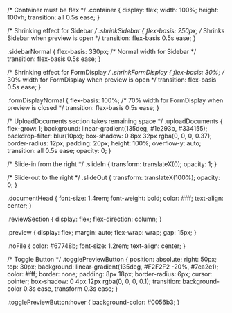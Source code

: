/* Container must be flex */
.container {
  display: flex;
  width: 100%;
  height: 100vh;
  transition: all 0.5s ease;
}

/* Shrinking effect for Sidebar */
.shrinkSidebar {
  flex-basis: 250px; /* Shrinks Sidebar when preview is open */
  transition: flex-basis 0.5s ease;
}

.sidebarNormal {
  flex-basis: 330px; /* Normal width for Sidebar */
  transition: flex-basis 0.5s ease;
}

/* Shrinking effect for FormDisplay */
.shrinkFormDisplay {
  flex-basis: 30%; /* 30% width for FormDisplay when preview is open */
  transition: flex-basis 0.5s ease;
}

.formDisplayNormal {
  flex-basis: 100%; /* 70% width for FormDisplay when preview is closed */
  transition: flex-basis 0.5s ease;
}

/* UploadDocuments section takes remaining space */
.uploadDocuments {
  flex-grow: 1;
  background: linear-gradient(135deg, #1e293b, #334155);
  backdrop-filter: blur(10px);
  box-shadow: 0 8px 32px rgba(0, 0, 0, 0.37);
  border-radius: 12px;
  padding: 20px;
  height: 100%;
  overflow-y: auto;
  transition: all 0.5s ease;
  opacity: 0;
}

/* Slide-in from the right */
.slideIn {
  transform: translateX(0);
  opacity: 1;
}

/* Slide-out to the right */
.slideOut {
  transform: translateX(100%);
  opacity: 0;
}

.documentHead {
  font-size: 1.4rem;
  font-weight: bold;
  color: #fff;
  text-align: center;
}

.reviewSection {
  display: flex;
  flex-direction: column;
}

.preview {
  display: flex;
  margin: auto;
  flex-wrap: wrap;
  gap: 15px;
}

.noFile {
  color: #67748b;
  font-size: 1.2rem;
  text-align: center;
}

/* Toggle Button */
.togglePreviewButton {
  position: absolute;
  right: 50px;
  top: 30px;
  background: linear-gradient(135deg, #F2F2F2 -20%, #7ca2e1);
  color: #fff;
  border: none;
  padding: 8px 18px;
  border-radius: 6px;
  cursor: pointer;
  box-shadow: 0 4px 12px rgba(0, 0, 0, 0.1);
  transition: background-color 0.3s ease, transform 0.3s ease;
}

.togglePreviewButton:hover {
  background-color: #0056b3;
}
